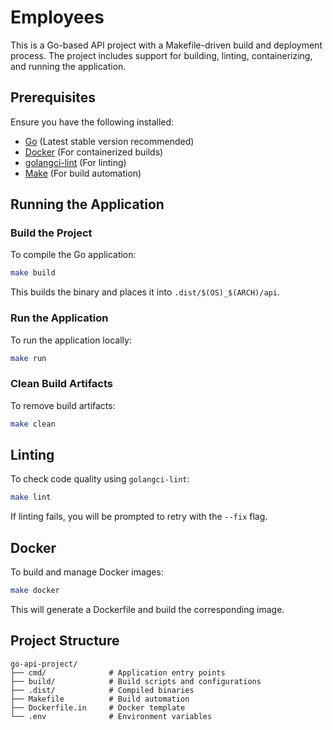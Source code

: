 # Employees

This is a Go-based API project with a Makefile-driven build and deployment process. The project includes support for
building, linting, containerizing, and running the application.

## Prerequisites

Ensure you have the following installed:

- [Go](https://go.dev/) (Latest stable version recommended)
- [Docker](https://www.docker.com/) (For containerized builds)
- [golangci-lint](https://golangci-lint.run/) (For linting)
- [Make](https://www.gnu.org/software/make/) (For build automation)

## Running the Application

### Build the Project

To compile the Go application:

```sh
make build
```

This builds the binary and places it into `.dist/$(OS)_$(ARCH)/api`.

### Run the Application

To run the application locally:

```sh
make run
```

### Clean Build Artifacts

To remove build artifacts:

```sh
make clean
```

## Linting

To check code quality using `golangci-lint`:

```sh
make lint
```

If linting fails, you will be prompted to retry with the `--fix` flag.

## Docker

To build and manage Docker images:

```sh
make docker
```

This will generate a Dockerfile and build the corresponding image.

## Project Structure

```
go-api-project/
├── cmd/              # Application entry points
├── build/            # Build scripts and configurations
├── .dist/            # Compiled binaries
├── Makefile          # Build automation
├── Dockerfile.in     # Docker template
└── .env              # Environment variables
```
